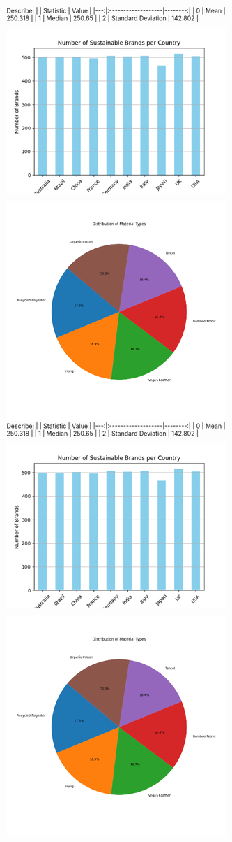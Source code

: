 Describe:
|    | Statistic          |   Value |
|---:|:-------------------|--------:|
|  0 | Mean               | 250.318 |
|  1 | Median             | 250.65  |
|  2 | Standard Deviation | 142.802 |

![sustainablebrand_viz1](bar_plot.png)


![sustainablebrand_viz2](pie_chart.png)Describe:
|    | Statistic          |   Value |
|---:|:-------------------|--------:|
|  0 | Mean               | 250.318 |
|  1 | Median             | 250.65  |
|  2 | Standard Deviation | 142.802 |

![sustainablebrand_viz1](bar_plot.png)


![sustainablebrand_viz2](pie_chart.png)